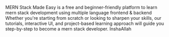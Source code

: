 MERN Stack Made Easy is a free and beginner-friendly platform to learn mern stack development using multiple language frontend & backend Whether you're starting from scratch or looking to sharpen your skills, our tutorials, interactive UI, and project-based learning approach will guide you step-by-step to become a mern stack developer. InshaAllah